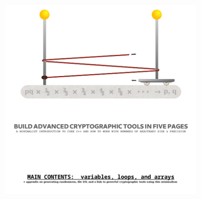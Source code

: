 <!---
Cryptographer's C++ in five pages.
-->



<p align="center">
  <img src="https://github.com/compromise-evident/Programming-for-the-Mathematician/blob/main/Other/CoverSnippet.png">
</p>
